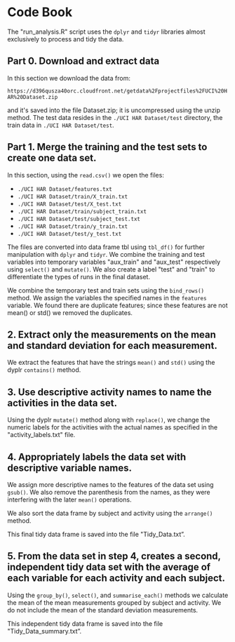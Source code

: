 # Code Book

The "run_analysis.R" script uses the `dplyr` and `tidyr` libraries almost exclusively to process and tidy the data.

## Part 0. Download and extract data

In this section we download the data from:

`https://d396qusza40orc.cloudfront.net/getdata%2Fprojectfiles%2FUCI%20HAR%20Dataset.zip`

and it's saved into the file Dataset.zip; it is uncompressed using the unzip method. The test data resides in the `./UCI HAR Dataset/test` directory, the train data in `./UCI HAR Dataset/test`.

## Part 1. Merge the training and the test sets to create one data set.

In this section, using the `read.csv()` we open the files:

* `./UCI HAR Dataset/features.txt`
* `./UCI HAR Dataset/train/X_train.txt`
* `./UCI HAR Dataset/test/X_test.txt`
* `./UCI HAR Dataset/train/subject_train.txt`
* `./UCI HAR Dataset/test/subject_test.txt`
* `./UCI HAR Dataset/train/y_train.txt`
* `./UCI HAR Dataset/test/y_test.txt`

The files are converted into data frame tbl using `tbl_df()` for further manipulation with `dplyr` and `tidyr`. We combine the training and test variables into temporary variables "aux_train" and "aux_test" respectively using `select()` and `mutate()`. We also create a label "test" and "train" to differentiate the types of runs in the final dataset.

We combine the temporary test and train sets using the `bind_rows()` method. We assign the variables the specified names in the `features` variable. We found there are duplicate features; since these features are not mean() or std() we removed the duplicates.

## 2. Extract only the measurements on the mean and standard deviation for each measurement.

We extract the features that have the strings `mean()` and `std()` using the dyplr `contains()` method.

## 3. Use descriptive activity names to name the activities in the data set.

Using the dyplr `mutate()` method along with `replace()`, we change the numeric labels for the activities with the actual names as specified in the "activity_labels.txt" file.

## 4. Appropriately labels the data set with descriptive variable names. 

We assign more descriptive names to the features of the data set using `gsub()`. We also remove the parenthesis from the names, as they were interfering with the later `mean()` operations.

We also sort the data frame by subject and activity using the `arrange()` method.

This final tidy data frame is saved into the file "Tidy_Data.txt”.

## 5. From the data set in step 4, creates a second, independent tidy data set with the average of each variable for each activity and each subject.

Using the `group_by()`, `select()`, and `summarise_each()` methods we calculate the mean of the mean measurements grouped by subject and activity. We do not include the mean of the standard deviation measurements.

This independent tidy data frame is saved into the file "Tidy_Data_summary.txt”.
